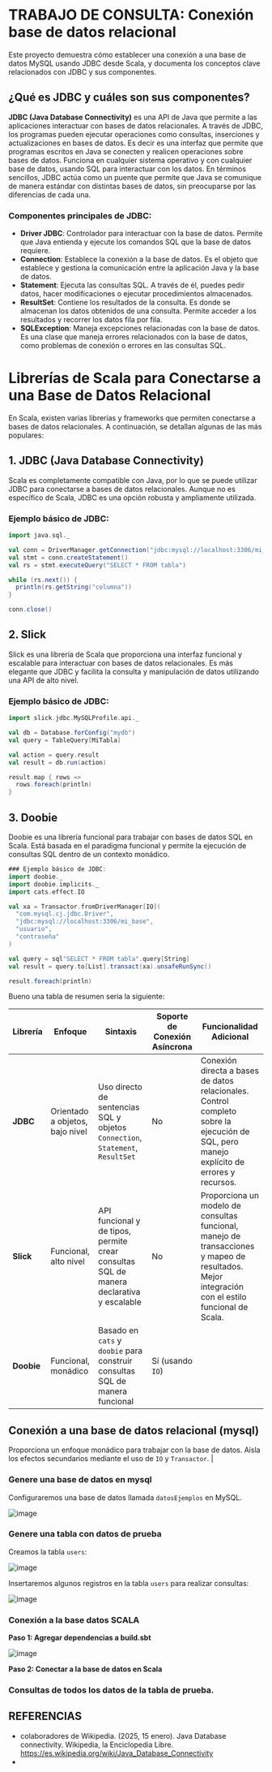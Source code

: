 # TRABAJO DE CONSULTA: Conexión base de datos relacional

Este proyecto demuestra cómo establecer una conexión a una base de datos MySQL usando JDBC desde Scala, y documenta los conceptos clave relacionados con JDBC y sus componentes.

## ¿Qué es JDBC y cuáles son sus componentes?

**JDBC (Java Database Connectivity)** es una API de Java que permite a las aplicaciones interactuar con bases de datos relacionales. A través de JDBC, los programas pueden ejecutar operaciones como consultas, inserciones y actualizaciones en bases de datos. Es decir es una interfaz que permite que programas escritos en Java se conecten y realicen operaciones sobre bases de datos. Funciona en cualquier sistema operativo y con cualquier base de datos, usando SQL para interactuar con los datos. En términos sencillos, JDBC actúa como un puente que permite que Java se comunique de manera estándar con distintas bases de datos, sin preocuparse por las diferencias de cada una.


### Componentes principales de JDBC:
- **Driver JDBC**: Controlador para interactuar con la base de datos. Permite que Java entienda y ejecute los comandos SQL que la base de datos requiere.
- **Connection**: Establece la conexión a la base de datos. Es el objeto que establece y gestiona la comunicación entre la aplicación Java y la base de datos. 
- **Statement**: Ejecuta las consultas SQL. A través de él, puedes pedir datos, hacer modificaciones o ejecutar procedimientos almacenados.
- **ResultSet**: Contiene los resultados de la consulta. Es donde se almacenan los datos obtenidos de una consulta. Permite acceder a los resultados y recorrer los datos fila por fila.
- **SQLException**: Maneja excepciones relacionadas con la base de datos. Es una clase que maneja errores relacionados con la base de datos, como problemas de conexión o errores en las consultas SQL.

# Librerías de Scala para Conectarse a una Base de Datos Relacional

En Scala, existen varias librerías y frameworks que permiten conectarse a bases de datos relacionales. A continuación, se detallan algunas de las más populares:

## 1. JDBC (Java Database Connectivity)

Scala es completamente compatible con Java, por lo que se puede utilizar JDBC para conectarse a bases de datos relacionales. Aunque no es específico de Scala, JDBC es una opción robusta y ampliamente utilizada.

### Ejemplo básico de JDBC:
```scala
import java.sql._

val conn = DriverManager.getConnection("jdbc:mysql://localhost:3306/mi_base", "usuario", "contraseña")
val stmt = conn.createStatement()
val rs = stmt.executeQuery("SELECT * FROM tabla")

while (rs.next()) {
  println(rs.getString("columna"))
}

conn.close()
```

## 2.  Slick

Slick es una librería de Scala que proporciona una interfaz funcional y escalable para interactuar con bases de datos relacionales. Es más elegante que JDBC y facilita la consulta y manipulación de datos utilizando una API de alto nivel.

### Ejemplo básico de JDBC:

```scala
import slick.jdbc.MySQLProfile.api._

val db = Database.forConfig("mydb")
val query = TableQuery[MiTabla]

val action = query.result
val result = db.run(action)

result.map { rows =>
  rows.foreach(println)
}
```

## 3. Doobie

Doobie es una librería funcional para trabajar con bases de datos SQL en Scala. Está basada en el paradigma funcional y permite la ejecución de consultas SQL dentro de un contexto monádico.

```scala 
### Ejemplo básico de JDBC:
import doobie._
import doobie.implicits._
import cats.effect.IO

val xa = Transactor.fromDriverManager[IO](
  "com.mysql.cj.jdbc.Driver", 
  "jdbc:mysql://localhost:3306/mi_base", 
  "usuario", 
  "contraseña"
)

val query = sql"SELECT * FROM tabla".query[String]
val result = query.to[List].transact(xa).unsafeRunSync()

result.foreach(println)

```

Bueno una tabla de resumen seria la siguiente:  

| **Librería**    | **Enfoque**                  | **Sintaxis**                                                                                  | **Soporte de Conexión Asíncrona** | **Funcionalidad Adicional**                                                                                                                                   |
|-----------------|------------------------------|-----------------------------------------------------------------------------------------------|----------------------------------|--------------------------------------------------------------------------------------------------------------------------------------------------------------|
| **JDBC**        | Orientado a objetos, bajo nivel | Uso directo de sentencias SQL y objetos `Connection`, `Statement`, `ResultSet`                  | No                               | Conexión directa a bases de datos relacionales. Control completo sobre la ejecución de SQL, pero manejo explícito de errores y recursos.                    |
| **Slick**       | Funcional, alto nivel         | API funcional y de tipos, permite crear consultas SQL de manera declarativa y escalable         | No                               | Proporciona un modelo de consultas funcional, manejo de transacciones y mapeo de resultados. Mejor integración con el estilo funcional de Scala.            |
| **Doobie**      | Funcional, monádico           | Basado en `cats` y `doobie` para construir consultas SQL de manera funcional                    | Sí (usando `IO`)                 | 

## Conexión a una base de datos relacional (mysql)
Proporciona un enfoque monádico para trabajar con la base de datos. Aísla los efectos secundarios mediante el uso de `IO` y `Transactor`.                    |

### Genere una base de datos en mysql  
Configuraremos una base de datos llamada `datosEjemplos` en MySQL.  

![image](https://github.com/user-attachments/assets/d59aabf7-be43-4254-8090-dddb765a0476)

### Genere una tabla con datos de prueba  

Creamos la tabla `users`:  

![image](https://github.com/user-attachments/assets/1a5d9b72-aa9d-49a9-a755-8d678ef08dfb)

Insertaremos algunos registros en la tabla `users` para realizar consultas:  

![image](https://github.com/user-attachments/assets/2113ac07-293e-48fd-ae33-61ec49d315ca)



### Conexión a la base datos SCALA

**Paso 1: Agregar dependencias a build.sbt**  

![image](https://github.com/user-attachments/assets/4bfcdb74-439a-4ac7-97a3-cbc63c8522d8)

**Paso 2: Conectar a la base de datos en Scala**  


### Consultas de todos los datos de la tabla de prueba. 


## REFERENCIAS 
- colaboradores de Wikipedia. (2025, 15 enero). Java Database connectivity. Wikipedia, la Enciclopedia Libre. https://es.wikipedia.org/wiki/Java_Database_Connectivity
- 
